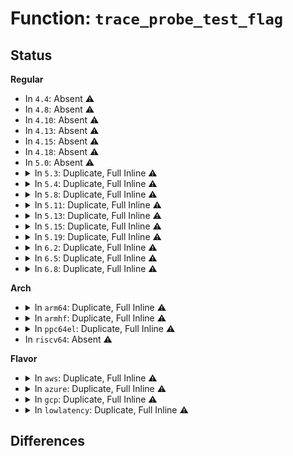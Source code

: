 # Function: <code>trace_probe_test_flag</code>

## Status
<b>Regular</b>
<ul>
<li>
In <code>4.4</code>: Absent ⚠️
</li>
<li>
In <code>4.8</code>: Absent ⚠️
</li>
<li>
In <code>4.10</code>: Absent ⚠️
</li>
<li>
In <code>4.13</code>: Absent ⚠️
</li>
<li>
In <code>4.15</code>: Absent ⚠️
</li>
<li>
In <code>4.18</code>: Absent ⚠️
</li>
<li>
In <code>5.0</code>: Absent ⚠️
</li>
<li>
<details>
<summary>In <code>5.3</code>: Duplicate, Full Inline ⚠️</summary>

**Collision:** Static Duplication

**Inline:** Full

**Transformation:** False

**Instances:**

```
In kernel/trace/trace_kprobe.c (ffffffff811c6030)
Location: kernel/trace/trace_probe.h:240
Inline: True
Inline callers:
  - kernel/trace/trace_kprobe.c:destroy_local_trace_kprobe
  - kernel/trace/trace_kprobe.c:kretprobe_dispatcher
  - kernel/trace/trace_kprobe.c:kretprobe_dispatcher
  - kernel/trace/trace_kprobe.c:kprobe_dispatcher
  - kernel/trace/trace_kprobe.c:kprobe_dispatcher
  - kernel/trace/trace_kprobe.c:kprobe_register
  - kernel/trace/trace_kprobe.c:kprobe_register
  - kernel/trace/trace_kprobe.c:unregister_trace_kprobe
  - kernel/trace/trace_kprobe.c:disable_trace_kprobe
  - kernel/trace/trace_kprobe.c:trace_kprobe_is_busy
```
```
In kernel/trace/trace_uprobe.c (ffffffff811cdb70)
Location: kernel/trace/trace_probe.h:240
Inline: True
Inline callers:
  - kernel/trace/trace_uprobe.c:uretprobe_dispatcher
  - kernel/trace/trace_uprobe.c:uretprobe_dispatcher
  - kernel/trace/trace_uprobe.c:uprobe_dispatcher
  - kernel/trace/trace_uprobe.c:uprobe_dispatcher
  - kernel/trace/trace_uprobe.c:trace_uprobe_register
  - kernel/trace/trace_uprobe.c:trace_uprobe_register
  - kernel/trace/trace_uprobe.c:trace_uprobe_register
  - kernel/trace/trace_uprobe.c:probe_event_enable
  - kernel/trace/trace_uprobe.c:probe_event_enable
  - kernel/trace/trace_uprobe.c:probe_event_enable
  - kernel/trace/trace_uprobe.c:trace_uprobe_is_busy
```
</details>
</li>
<li>
<details>
<summary>In <code>5.4</code>: Duplicate, Full Inline ⚠️</summary>

**Collision:** Static Duplication

**Inline:** Full

**Transformation:** False

**Instances:**

```
In kernel/trace/trace_kprobe.c (ffffffff811d1d9e)
Location: kernel/trace/trace_probe.h:255
Inline: True
Inline callers:
  - kernel/trace/trace_kprobe.c:destroy_local_trace_kprobe
  - kernel/trace/trace_kprobe.c:kretprobe_dispatcher
  - kernel/trace/trace_kprobe.c:kretprobe_dispatcher
  - kernel/trace/trace_kprobe.c:kprobe_dispatcher
  - kernel/trace/trace_kprobe.c:kprobe_dispatcher
  - kernel/trace/trace_kprobe.c:disable_trace_kprobe
  - kernel/trace/trace_kprobe.c:enable_trace_kprobe
  - kernel/trace/trace_kprobe.c:trace_kprobe_is_busy
```
```
In kernel/trace/trace_uprobe.c (ffffffff811da1c1)
Location: kernel/trace/trace_probe.h:255
Inline: True
Inline callers:
  - kernel/trace/trace_uprobe.c:uretprobe_dispatcher
  - kernel/trace/trace_uprobe.c:uretprobe_dispatcher
  - kernel/trace/trace_uprobe.c:uprobe_dispatcher
  - kernel/trace/trace_uprobe.c:uprobe_dispatcher
  - kernel/trace/trace_uprobe.c:probe_event_disable
  - kernel/trace/trace_uprobe.c:probe_event_disable
  - kernel/trace/trace_uprobe.c:probe_event_enable
  - kernel/trace/trace_uprobe.c:probe_event_enable
  - kernel/trace/trace_uprobe.c:probe_event_enable
  - kernel/trace/trace_uprobe.c:trace_uprobe_is_busy
```
</details>
</li>
<li>
<details>
<summary>In <code>5.8</code>: Duplicate, Full Inline ⚠️</summary>

**Collision:** Static Duplication

**Inline:** Full

**Transformation:** False

**Instances:**

```
In kernel/trace/trace_kprobe.c (ffffffff811ee78f)
Location: kernel/trace/trace_probe.h:255
Inline: True
Inline callers:
  - kernel/trace/trace_kprobe.c:destroy_local_trace_kprobe
  - kernel/trace/trace_kprobe.c:kretprobe_dispatcher
  - kernel/trace/trace_kprobe.c:kretprobe_dispatcher
  - kernel/trace/trace_kprobe.c:kprobe_dispatcher
  - kernel/trace/trace_kprobe.c:kprobe_dispatcher
  - kernel/trace/trace_kprobe.c:disable_trace_kprobe
  - kernel/trace/trace_kprobe.c:enable_trace_kprobe
  - kernel/trace/trace_kprobe.c:trace_kprobe_is_busy
```
```
In kernel/trace/trace_uprobe.c (ffffffff811f6c6c)
Location: kernel/trace/trace_probe.h:255
Inline: True
Inline callers:
  - kernel/trace/trace_uprobe.c:uretprobe_dispatcher
  - kernel/trace/trace_uprobe.c:uretprobe_dispatcher
  - kernel/trace/trace_uprobe.c:uprobe_dispatcher
  - kernel/trace/trace_uprobe.c:uprobe_dispatcher
  - kernel/trace/trace_uprobe.c:probe_event_disable
  - kernel/trace/trace_uprobe.c:probe_event_disable
  - kernel/trace/trace_uprobe.c:probe_event_enable
  - kernel/trace/trace_uprobe.c:probe_event_enable
  - kernel/trace/trace_uprobe.c:probe_event_enable
  - kernel/trace/trace_uprobe.c:trace_uprobe_is_busy
```
</details>
</li>
<li>
<details>
<summary>In <code>5.11</code>: Duplicate, Full Inline ⚠️</summary>

**Collision:** Static Duplication

**Inline:** Full

**Transformation:** False

**Instances:**

```
In kernel/trace/trace_kprobe.c (ffffffff811ec9df)
Location: kernel/trace/trace_probe.h:254
Inline: True
Inline callers:
  - kernel/trace/trace_kprobe.c:destroy_local_trace_kprobe
  - kernel/trace/trace_kprobe.c:kretprobe_dispatcher
  - kernel/trace/trace_kprobe.c:kretprobe_dispatcher
  - kernel/trace/trace_kprobe.c:kprobe_dispatcher
  - kernel/trace/trace_kprobe.c:kprobe_dispatcher
  - kernel/trace/trace_kprobe.c:disable_trace_kprobe
  - kernel/trace/trace_kprobe.c:enable_trace_kprobe
  - kernel/trace/trace_kprobe.c:trace_kprobe_is_busy
```
```
In kernel/trace/trace_uprobe.c (ffffffff811f580c)
Location: kernel/trace/trace_probe.h:254
Inline: True
Inline callers:
  - kernel/trace/trace_uprobe.c:uretprobe_dispatcher
  - kernel/trace/trace_uprobe.c:uretprobe_dispatcher
  - kernel/trace/trace_uprobe.c:uprobe_dispatcher
  - kernel/trace/trace_uprobe.c:uprobe_dispatcher
  - kernel/trace/trace_uprobe.c:probe_event_disable
  - kernel/trace/trace_uprobe.c:probe_event_disable
  - kernel/trace/trace_uprobe.c:probe_event_enable
  - kernel/trace/trace_uprobe.c:probe_event_enable
  - kernel/trace/trace_uprobe.c:probe_event_enable
  - kernel/trace/trace_uprobe.c:trace_uprobe_is_busy
```
</details>
</li>
<li>
<details>
<summary>In <code>5.13</code>: Duplicate, Full Inline ⚠️</summary>

**Collision:** Static Duplication

**Inline:** Full

**Transformation:** False

**Instances:**

```
In kernel/trace/trace_kprobe.c (ffffffff811ed73f)
Location: kernel/trace/trace_probe.h:254
Inline: True
Inline callers:
  - kernel/trace/trace_kprobe.c:destroy_local_trace_kprobe
  - kernel/trace/trace_kprobe.c:kretprobe_dispatcher
  - kernel/trace/trace_kprobe.c:kretprobe_dispatcher
  - kernel/trace/trace_kprobe.c:kprobe_dispatcher
  - kernel/trace/trace_kprobe.c:kprobe_dispatcher
  - kernel/trace/trace_kprobe.c:disable_trace_kprobe
  - kernel/trace/trace_kprobe.c:enable_trace_kprobe
  - kernel/trace/trace_kprobe.c:trace_kprobe_is_busy
```
```
In kernel/trace/trace_uprobe.c (ffffffff811f66fc)
Location: kernel/trace/trace_probe.h:254
Inline: True
Inline callers:
  - kernel/trace/trace_uprobe.c:uretprobe_dispatcher
  - kernel/trace/trace_uprobe.c:uretprobe_dispatcher
  - kernel/trace/trace_uprobe.c:uprobe_dispatcher
  - kernel/trace/trace_uprobe.c:uprobe_dispatcher
  - kernel/trace/trace_uprobe.c:probe_event_disable
  - kernel/trace/trace_uprobe.c:probe_event_disable
  - kernel/trace/trace_uprobe.c:probe_event_enable
  - kernel/trace/trace_uprobe.c:probe_event_enable
  - kernel/trace/trace_uprobe.c:probe_event_enable
  - kernel/trace/trace_uprobe.c:trace_uprobe_is_busy
```
</details>
</li>
<li>
<details>
<summary>In <code>5.15</code>: Duplicate, Full Inline ⚠️</summary>

**Collision:** Static Duplication

**Inline:** Full

**Transformation:** False

**Instances:**

```
In kernel/trace/trace_eprobe.c (ffffffff8120a3f8)
Location: kernel/trace/trace_probe.h:256
Inline: True
Inline callers:
  - kernel/trace/trace_eprobe.c:eprobe_register
  - kernel/trace/trace_eprobe.c:enable_trace_eprobe
  - kernel/trace/trace_eprobe.c:eprobe_dyn_event_is_busy
  - kernel/trace/trace_eprobe.c:eprobe_dyn_event_release
```
```
In kernel/trace/trace_kprobe.c (ffffffff8121e7af)
Location: kernel/trace/trace_probe.h:256
Inline: True
Inline callers:
  - kernel/trace/trace_kprobe.c:destroy_local_trace_kprobe
  - kernel/trace/trace_kprobe.c:kretprobe_dispatcher
  - kernel/trace/trace_kprobe.c:kretprobe_dispatcher
  - kernel/trace/trace_kprobe.c:kprobe_dispatcher
  - kernel/trace/trace_kprobe.c:kprobe_dispatcher
  - kernel/trace/trace_kprobe.c:kprobe_register
  - kernel/trace/trace_kprobe.c:enable_trace_kprobe
  - kernel/trace/trace_kprobe.c:trace_kprobe_is_busy
```
```
In kernel/trace/trace_uprobe.c (ffffffff81226984)
Location: kernel/trace/trace_probe.h:256
Inline: True
Inline callers:
  - kernel/trace/trace_uprobe.c:uretprobe_dispatcher
  - kernel/trace/trace_uprobe.c:uretprobe_dispatcher
  - kernel/trace/trace_uprobe.c:uprobe_dispatcher
  - kernel/trace/trace_uprobe.c:uprobe_dispatcher
  - kernel/trace/trace_uprobe.c:trace_uprobe_register
  - kernel/trace/trace_uprobe.c:probe_event_enable
  - kernel/trace/trace_uprobe.c:probe_event_enable
  - kernel/trace/trace_uprobe.c:probe_event_enable
  - kernel/trace/trace_uprobe.c:trace_uprobe_is_busy
```
</details>
</li>
<li>
<details>
<summary>In <code>5.19</code>: Duplicate, Full Inline ⚠️</summary>

**Collision:** Static Duplication

**Inline:** Full

**Transformation:** False

**Instances:**

```
In kernel/trace/trace_eprobe.c (ffffffff812463a9)
Location: kernel/trace/trace_probe.h:255
Inline: True
Inline callers:
  - kernel/trace/trace_eprobe.c:eprobe_register
  - kernel/trace/trace_eprobe.c:enable_trace_eprobe
  - kernel/trace/trace_eprobe.c:eprobe_dyn_event_is_busy
  - kernel/trace/trace_eprobe.c:eprobe_dyn_event_release
```
```
In kernel/trace/trace_kprobe.c (ffffffff8125de0f)
Location: kernel/trace/trace_probe.h:255
Inline: True
Inline callers:
  - kernel/trace/trace_kprobe.c:destroy_local_trace_kprobe
  - kernel/trace/trace_kprobe.c:kretprobe_dispatcher
  - kernel/trace/trace_kprobe.c:kretprobe_dispatcher
  - kernel/trace/trace_kprobe.c:kprobe_dispatcher
  - kernel/trace/trace_kprobe.c:kprobe_dispatcher
  - kernel/trace/trace_kprobe.c:kprobe_register
  - kernel/trace/trace_kprobe.c:enable_trace_kprobe
  - kernel/trace/trace_kprobe.c:trace_kprobe_is_busy
```
```
In kernel/trace/trace_uprobe.c (ffffffff812665be)
Location: kernel/trace/trace_probe.h:255
Inline: True
Inline callers:
  - kernel/trace/trace_uprobe.c:uretprobe_dispatcher
  - kernel/trace/trace_uprobe.c:uretprobe_dispatcher
  - kernel/trace/trace_uprobe.c:uprobe_dispatcher
  - kernel/trace/trace_uprobe.c:uprobe_dispatcher
  - kernel/trace/trace_uprobe.c:trace_uprobe_register
  - kernel/trace/trace_uprobe.c:probe_event_enable
  - kernel/trace/trace_uprobe.c:probe_event_enable
  - kernel/trace/trace_uprobe.c:probe_event_enable
  - kernel/trace/trace_uprobe.c:trace_uprobe_is_busy
```
</details>
</li>
<li>
<details>
<summary>In <code>6.2</code>: Duplicate, Full Inline ⚠️</summary>

**Collision:** Static Duplication

**Inline:** Full

**Transformation:** False

**Instances:**

```
In kernel/trace/trace_eprobe.c (ffffffff812933a9)
Location: kernel/trace/trace_probe.h:260
Inline: True
Inline callers:
  - kernel/trace/trace_eprobe.c:eprobe_register
  - kernel/trace/trace_eprobe.c:enable_trace_eprobe
  - kernel/trace/trace_eprobe.c:eprobe_dyn_event_is_busy
  - kernel/trace/trace_eprobe.c:eprobe_dyn_event_release
```
```
In kernel/trace/trace_kprobe.c (ffffffff812ae8cf)
Location: kernel/trace/trace_probe.h:260
Inline: True
Inline callers:
  - kernel/trace/trace_kprobe.c:destroy_local_trace_kprobe
  - kernel/trace/trace_kprobe.c:kretprobe_dispatcher
  - kernel/trace/trace_kprobe.c:kretprobe_dispatcher
  - kernel/trace/trace_kprobe.c:kprobe_dispatcher
  - kernel/trace/trace_kprobe.c:kprobe_dispatcher
  - kernel/trace/trace_kprobe.c:kprobe_register
  - kernel/trace/trace_kprobe.c:enable_trace_kprobe
  - kernel/trace/trace_kprobe.c:trace_kprobe_is_busy
```
```
In kernel/trace/trace_uprobe.c (ffffffff812b845e)
Location: kernel/trace/trace_probe.h:260
Inline: True
Inline callers:
  - kernel/trace/trace_uprobe.c:uretprobe_dispatcher
  - kernel/trace/trace_uprobe.c:uretprobe_dispatcher
  - kernel/trace/trace_uprobe.c:uprobe_dispatcher
  - kernel/trace/trace_uprobe.c:uprobe_dispatcher
  - kernel/trace/trace_uprobe.c:trace_uprobe_register
  - kernel/trace/trace_uprobe.c:probe_event_enable
  - kernel/trace/trace_uprobe.c:probe_event_enable
  - kernel/trace/trace_uprobe.c:probe_event_enable
  - kernel/trace/trace_uprobe.c:trace_uprobe_is_busy
```
</details>
</li>
<li>
<details>
<summary>In <code>6.5</code>: Duplicate, Full Inline ⚠️</summary>

**Collision:** Static Duplication

**Inline:** Full

**Transformation:** False

**Instances:**

```
In kernel/trace/trace_eprobe.c (ffffffff812b057f)
Location: kernel/trace/trace_probe.h:264
Inline: True
Inline callers:
  - kernel/trace/trace_eprobe.c:eprobe_register
  - kernel/trace/trace_eprobe.c:enable_trace_eprobe
  - kernel/trace/trace_eprobe.c:eprobe_dyn_event_is_busy
  - kernel/trace/trace_eprobe.c:eprobe_dyn_event_release
```
```
In kernel/trace/trace_kprobe.c (ffffffff812d0de7)
Location: kernel/trace/trace_probe.h:264
Inline: True
Inline callers:
  - kernel/trace/trace_kprobe.c:destroy_local_trace_kprobe
  - kernel/trace/trace_kprobe.c:kretprobe_dispatcher
  - kernel/trace/trace_kprobe.c:kretprobe_dispatcher
  - kernel/trace/trace_kprobe.c:kprobe_dispatcher
  - kernel/trace/trace_kprobe.c:kprobe_dispatcher
  - kernel/trace/trace_kprobe.c:kprobe_register
  - kernel/trace/trace_kprobe.c:enable_trace_kprobe
  - kernel/trace/trace_kprobe.c:trace_kprobe_is_busy
```
```
In kernel/trace/trace_uprobe.c (ffffffff812dba8d)
Location: kernel/trace/trace_probe.h:264
Inline: True
Inline callers:
  - kernel/trace/trace_uprobe.c:uretprobe_dispatcher
  - kernel/trace/trace_uprobe.c:uretprobe_dispatcher
  - kernel/trace/trace_uprobe.c:uprobe_dispatcher
  - kernel/trace/trace_uprobe.c:uprobe_dispatcher
  - kernel/trace/trace_uprobe.c:trace_uprobe_register
  - kernel/trace/trace_uprobe.c:probe_event_enable
  - kernel/trace/trace_uprobe.c:probe_event_enable
  - kernel/trace/trace_uprobe.c:probe_event_enable
  - kernel/trace/trace_uprobe.c:trace_uprobe_is_busy
```
```
In kernel/trace/trace_fprobe.c (ffffffff812df38a)
Location: kernel/trace/trace_probe.h:264
Inline: True
Inline callers:
  - kernel/trace/trace_fprobe.c:disable_trace_fprobe
  - kernel/trace/trace_fprobe.c:enable_trace_fprobe
  - kernel/trace/trace_fprobe.c:fexit_dispatcher
  - kernel/trace/trace_fprobe.c:fexit_dispatcher
  - kernel/trace/trace_fprobe.c:fentry_dispatcher
  - kernel/trace/trace_fprobe.c:fentry_dispatcher
  - kernel/trace/trace_fprobe.c:trace_fprobe_is_busy
```
</details>
</li>
<li>
<details>
<summary>In <code>6.8</code>: Duplicate, Full Inline ⚠️</summary>

**Collision:** Static Duplication

**Inline:** Full

**Transformation:** False

**Instances:**

```
In kernel/trace/trace_eprobe.c (ffffffff812ccb3f)
Location: kernel/trace/trace_probe.h:264
Inline: True
Inline callers:
  - kernel/trace/trace_eprobe.c:eprobe_register
  - kernel/trace/trace_eprobe.c:enable_trace_eprobe
  - kernel/trace/trace_eprobe.c:eprobe_dyn_event_is_busy
  - kernel/trace/trace_eprobe.c:eprobe_dyn_event_release
```
```
In kernel/trace/trace_kprobe.c (ffffffff812ee8e7)
Location: kernel/trace/trace_probe.h:264
Inline: True
Inline callers:
  - kernel/trace/trace_kprobe.c:destroy_local_trace_kprobe
  - kernel/trace/trace_kprobe.c:kretprobe_dispatcher
  - kernel/trace/trace_kprobe.c:kretprobe_dispatcher
  - kernel/trace/trace_kprobe.c:kprobe_dispatcher
  - kernel/trace/trace_kprobe.c:kprobe_dispatcher
  - kernel/trace/trace_kprobe.c:kprobe_register
  - kernel/trace/trace_kprobe.c:enable_trace_kprobe
  - kernel/trace/trace_kprobe.c:trace_kprobe_is_busy
```
```
In kernel/trace/trace_uprobe.c (ffffffff812f9b6d)
Location: kernel/trace/trace_probe.h:264
Inline: True
Inline callers:
  - kernel/trace/trace_uprobe.c:uretprobe_dispatcher
  - kernel/trace/trace_uprobe.c:uretprobe_dispatcher
  - kernel/trace/trace_uprobe.c:uprobe_dispatcher
  - kernel/trace/trace_uprobe.c:uprobe_dispatcher
  - kernel/trace/trace_uprobe.c:trace_uprobe_register
  - kernel/trace/trace_uprobe.c:probe_event_enable
  - kernel/trace/trace_uprobe.c:probe_event_enable
  - kernel/trace/trace_uprobe.c:probe_event_enable
  - kernel/trace/trace_uprobe.c:trace_uprobe_is_busy
```
```
In kernel/trace/trace_fprobe.c (ffffffff812fd2ea)
Location: kernel/trace/trace_probe.h:264
Inline: True
Inline callers:
  - kernel/trace/trace_fprobe.c:disable_trace_fprobe
  - kernel/trace/trace_fprobe.c:enable_trace_fprobe
  - kernel/trace/trace_fprobe.c:fexit_dispatcher
  - kernel/trace/trace_fprobe.c:fexit_dispatcher
  - kernel/trace/trace_fprobe.c:fentry_dispatcher
  - kernel/trace/trace_fprobe.c:fentry_dispatcher
  - kernel/trace/trace_fprobe.c:trace_fprobe_is_busy
```
</details>
</li>
</ul>
<b>Arch</b>
<ul>
<li>
<details>
<summary>In <code>arm64</code>: Duplicate, Full Inline ⚠️</summary>

**Collision:** Static Duplication

**Inline:** Full

**Transformation:** False

**Instances:**

```
In kernel/trace/trace_kprobe.c (ffff800010251f64)
Location: kernel/trace/trace_probe.h:255
Inline: True
Inline callers:
  - kernel/trace/trace_kprobe.c:destroy_local_trace_kprobe
  - kernel/trace/trace_kprobe.c:kretprobe_dispatcher
  - kernel/trace/trace_kprobe.c:kretprobe_dispatcher
  - kernel/trace/trace_kprobe.c:kprobe_dispatcher
  - kernel/trace/trace_kprobe.c:kprobe_dispatcher
  - kernel/trace/trace_kprobe.c:disable_trace_kprobe
  - kernel/trace/trace_kprobe.c:enable_trace_kprobe
  - kernel/trace/trace_kprobe.c:trace_kprobe_is_busy
```
```
In kernel/trace/trace_uprobe.c (ffff80001025a8e4)
Location: kernel/trace/trace_probe.h:255
Inline: True
Inline callers:
  - kernel/trace/trace_uprobe.c:uretprobe_dispatcher
  - kernel/trace/trace_uprobe.c:uretprobe_dispatcher
  - kernel/trace/trace_uprobe.c:uprobe_dispatcher
  - kernel/trace/trace_uprobe.c:uprobe_dispatcher
  - kernel/trace/trace_uprobe.c:probe_event_disable
  - kernel/trace/trace_uprobe.c:probe_event_disable
  - kernel/trace/trace_uprobe.c:probe_event_enable
  - kernel/trace/trace_uprobe.c:probe_event_enable
  - kernel/trace/trace_uprobe.c:probe_event_enable
  - kernel/trace/trace_uprobe.c:trace_uprobe_is_busy
```
</details>
</li>
<li>
<details>
<summary>In <code>armhf</code>: Duplicate, Full Inline ⚠️</summary>

**Collision:** Static Duplication

**Inline:** Full

**Transformation:** False

**Instances:**

```
In kernel/trace/trace_kprobe.c (c0484e58)
Location: kernel/trace/trace_probe.h:255
Inline: True
Inline callers:
  - kernel/trace/trace_kprobe.c:destroy_local_trace_kprobe
  - kernel/trace/trace_kprobe.c:kretprobe_dispatcher
  - kernel/trace/trace_kprobe.c:kretprobe_dispatcher
  - kernel/trace/trace_kprobe.c:kprobe_dispatcher
  - kernel/trace/trace_kprobe.c:kprobe_dispatcher
  - kernel/trace/trace_kprobe.c:disable_trace_kprobe
  - kernel/trace/trace_kprobe.c:enable_trace_kprobe
  - kernel/trace/trace_kprobe.c:trace_kprobe_is_busy
```
```
In kernel/trace/trace_uprobe.c (c048d95c)
Location: kernel/trace/trace_probe.h:255
Inline: True
Inline callers:
  - kernel/trace/trace_uprobe.c:uretprobe_dispatcher
  - kernel/trace/trace_uprobe.c:uretprobe_dispatcher
  - kernel/trace/trace_uprobe.c:uprobe_dispatcher
  - kernel/trace/trace_uprobe.c:uprobe_dispatcher
  - kernel/trace/trace_uprobe.c:probe_event_disable
  - kernel/trace/trace_uprobe.c:probe_event_disable
  - kernel/trace/trace_uprobe.c:probe_event_enable
  - kernel/trace/trace_uprobe.c:probe_event_enable
  - kernel/trace/trace_uprobe.c:probe_event_enable
  - kernel/trace/trace_uprobe.c:trace_uprobe_is_busy
```
</details>
</li>
<li>
<details>
<summary>In <code>ppc64el</code>: Duplicate, Full Inline ⚠️</summary>

**Collision:** Static Duplication

**Inline:** Full

**Transformation:** False

**Instances:**

```
In kernel/trace/trace_kprobe.c (c0000000002f0444)
Location: kernel/trace/trace_probe.h:255
Inline: True
Inline callers:
  - kernel/trace/trace_kprobe.c:destroy_local_trace_kprobe
  - kernel/trace/trace_kprobe.c:kretprobe_dispatcher
  - kernel/trace/trace_kprobe.c:kretprobe_dispatcher
  - kernel/trace/trace_kprobe.c:kprobe_dispatcher
  - kernel/trace/trace_kprobe.c:kprobe_dispatcher
  - kernel/trace/trace_kprobe.c:disable_trace_kprobe
  - kernel/trace/trace_kprobe.c:enable_trace_kprobe
  - kernel/trace/trace_kprobe.c:trace_kprobe_is_busy
```
```
In kernel/trace/trace_uprobe.c (c0000000002fe29c)
Location: kernel/trace/trace_probe.h:255
Inline: True
Inline callers:
  - kernel/trace/trace_uprobe.c:uretprobe_dispatcher
  - kernel/trace/trace_uprobe.c:uretprobe_dispatcher
  - kernel/trace/trace_uprobe.c:uprobe_dispatcher
  - kernel/trace/trace_uprobe.c:uprobe_dispatcher
  - kernel/trace/trace_uprobe.c:probe_event_disable
  - kernel/trace/trace_uprobe.c:probe_event_disable
  - kernel/trace/trace_uprobe.c:probe_event_enable
  - kernel/trace/trace_uprobe.c:probe_event_enable
  - kernel/trace/trace_uprobe.c:probe_event_enable
  - kernel/trace/trace_uprobe.c:trace_uprobe_is_busy
```
</details>
</li>
<li>
In <code>riscv64</code>: Absent ⚠️
</li>
</ul>
<b>Flavor</b>
<ul>
<li>
<details>
<summary>In <code>aws</code>: Duplicate, Full Inline ⚠️</summary>

**Collision:** Static Duplication

**Inline:** Full

**Transformation:** False

**Instances:**

```
In kernel/trace/trace_kprobe.c (ffffffff811ca3be)
Location: kernel/trace/trace_probe.h:255
Inline: True
Inline callers:
  - kernel/trace/trace_kprobe.c:destroy_local_trace_kprobe
  - kernel/trace/trace_kprobe.c:kretprobe_dispatcher
  - kernel/trace/trace_kprobe.c:kretprobe_dispatcher
  - kernel/trace/trace_kprobe.c:kprobe_dispatcher
  - kernel/trace/trace_kprobe.c:kprobe_dispatcher
  - kernel/trace/trace_kprobe.c:disable_trace_kprobe
  - kernel/trace/trace_kprobe.c:enable_trace_kprobe
  - kernel/trace/trace_kprobe.c:trace_kprobe_is_busy
```
```
In kernel/trace/trace_uprobe.c (ffffffff811d27e1)
Location: kernel/trace/trace_probe.h:255
Inline: True
Inline callers:
  - kernel/trace/trace_uprobe.c:uretprobe_dispatcher
  - kernel/trace/trace_uprobe.c:uretprobe_dispatcher
  - kernel/trace/trace_uprobe.c:uprobe_dispatcher
  - kernel/trace/trace_uprobe.c:uprobe_dispatcher
  - kernel/trace/trace_uprobe.c:probe_event_disable
  - kernel/trace/trace_uprobe.c:probe_event_disable
  - kernel/trace/trace_uprobe.c:probe_event_enable
  - kernel/trace/trace_uprobe.c:probe_event_enable
  - kernel/trace/trace_uprobe.c:probe_event_enable
  - kernel/trace/trace_uprobe.c:trace_uprobe_is_busy
```
</details>
</li>
<li>
<details>
<summary>In <code>azure</code>: Duplicate, Full Inline ⚠️</summary>

**Collision:** Static Duplication

**Inline:** Full

**Transformation:** False

**Instances:**

```
In kernel/trace/trace_kprobe.c (ffffffff811bd18e)
Location: kernel/trace/trace_probe.h:255
Inline: True
Inline callers:
  - kernel/trace/trace_kprobe.c:destroy_local_trace_kprobe
  - kernel/trace/trace_kprobe.c:kretprobe_dispatcher
  - kernel/trace/trace_kprobe.c:kretprobe_dispatcher
  - kernel/trace/trace_kprobe.c:kprobe_dispatcher
  - kernel/trace/trace_kprobe.c:kprobe_dispatcher
  - kernel/trace/trace_kprobe.c:disable_trace_kprobe
  - kernel/trace/trace_kprobe.c:enable_trace_kprobe
  - kernel/trace/trace_kprobe.c:trace_kprobe_is_busy
```
```
In kernel/trace/trace_uprobe.c (ffffffff811c55b1)
Location: kernel/trace/trace_probe.h:255
Inline: True
Inline callers:
  - kernel/trace/trace_uprobe.c:uretprobe_dispatcher
  - kernel/trace/trace_uprobe.c:uretprobe_dispatcher
  - kernel/trace/trace_uprobe.c:uprobe_dispatcher
  - kernel/trace/trace_uprobe.c:uprobe_dispatcher
  - kernel/trace/trace_uprobe.c:probe_event_disable
  - kernel/trace/trace_uprobe.c:probe_event_disable
  - kernel/trace/trace_uprobe.c:probe_event_enable
  - kernel/trace/trace_uprobe.c:probe_event_enable
  - kernel/trace/trace_uprobe.c:probe_event_enable
  - kernel/trace/trace_uprobe.c:trace_uprobe_is_busy
```
</details>
</li>
<li>
<details>
<summary>In <code>gcp</code>: Duplicate, Full Inline ⚠️</summary>

**Collision:** Static Duplication

**Inline:** Full

**Transformation:** False

**Instances:**

```
In kernel/trace/trace_kprobe.c (ffffffff811c818e)
Location: kernel/trace/trace_probe.h:255
Inline: True
Inline callers:
  - kernel/trace/trace_kprobe.c:destroy_local_trace_kprobe
  - kernel/trace/trace_kprobe.c:kretprobe_dispatcher
  - kernel/trace/trace_kprobe.c:kretprobe_dispatcher
  - kernel/trace/trace_kprobe.c:kprobe_dispatcher
  - kernel/trace/trace_kprobe.c:kprobe_dispatcher
  - kernel/trace/trace_kprobe.c:disable_trace_kprobe
  - kernel/trace/trace_kprobe.c:enable_trace_kprobe
  - kernel/trace/trace_kprobe.c:trace_kprobe_is_busy
```
```
In kernel/trace/trace_uprobe.c (ffffffff811d05b1)
Location: kernel/trace/trace_probe.h:255
Inline: True
Inline callers:
  - kernel/trace/trace_uprobe.c:uretprobe_dispatcher
  - kernel/trace/trace_uprobe.c:uretprobe_dispatcher
  - kernel/trace/trace_uprobe.c:uprobe_dispatcher
  - kernel/trace/trace_uprobe.c:uprobe_dispatcher
  - kernel/trace/trace_uprobe.c:probe_event_disable
  - kernel/trace/trace_uprobe.c:probe_event_disable
  - kernel/trace/trace_uprobe.c:probe_event_enable
  - kernel/trace/trace_uprobe.c:probe_event_enable
  - kernel/trace/trace_uprobe.c:probe_event_enable
  - kernel/trace/trace_uprobe.c:trace_uprobe_is_busy
```
</details>
</li>
<li>
<details>
<summary>In <code>lowlatency</code>: Duplicate, Full Inline ⚠️</summary>

**Collision:** Static Duplication

**Inline:** Full

**Transformation:** False

**Instances:**

```
In kernel/trace/trace_kprobe.c (ffffffff811d63ee)
Location: kernel/trace/trace_probe.h:255
Inline: True
Inline callers:
  - kernel/trace/trace_kprobe.c:destroy_local_trace_kprobe
  - kernel/trace/trace_kprobe.c:kretprobe_dispatcher
  - kernel/trace/trace_kprobe.c:kretprobe_dispatcher
  - kernel/trace/trace_kprobe.c:kprobe_dispatcher
  - kernel/trace/trace_kprobe.c:kprobe_dispatcher
  - kernel/trace/trace_kprobe.c:disable_trace_kprobe
  - kernel/trace/trace_kprobe.c:enable_trace_kprobe
  - kernel/trace/trace_kprobe.c:trace_kprobe_is_busy
```
```
In kernel/trace/trace_uprobe.c (ffffffff811de851)
Location: kernel/trace/trace_probe.h:255
Inline: True
Inline callers:
  - kernel/trace/trace_uprobe.c:uretprobe_dispatcher
  - kernel/trace/trace_uprobe.c:uretprobe_dispatcher
  - kernel/trace/trace_uprobe.c:uprobe_dispatcher
  - kernel/trace/trace_uprobe.c:uprobe_dispatcher
  - kernel/trace/trace_uprobe.c:probe_event_disable
  - kernel/trace/trace_uprobe.c:probe_event_disable
  - kernel/trace/trace_uprobe.c:probe_event_enable
  - kernel/trace/trace_uprobe.c:probe_event_enable
  - kernel/trace/trace_uprobe.c:probe_event_enable
  - kernel/trace/trace_uprobe.c:trace_uprobe_is_busy
```
</details>
</li>
</ul>

## Differences
